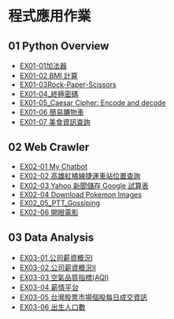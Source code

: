 # 程式應用作業
## 01 Python Overview
- [EX01-01加法器](https://github.com/meng430/repo0/blob/main/EX01_01%E5%8A%A0%E6%B3%95%E5%99%A8.ipynb)
- [EX01-02 BMI 計算](https://github.com/meng430/repo0/blob/main/EX01_02_BMI.ipynb)
- [EX01-03Rock-Paper-Scissors](https://github.com/meng430/repo0/blob/main/EX01_03_Rock_Paper_Scissors.ipynb)
- [EX01-04_終極密碼](https://github.com/meng430/repo0/blob/main/EX01_04_%E7%B5%82%E6%A5%B5%E5%AF%86%E7%A2%BC.ipynb)
- [EX01-05_Caesar Cipher: Encode and decode](https://github.com/meng430/repo0/blob/main/EX01_05_Caesar_Cipher_Encode_and_decode.ipynb)
- [EX01-06 簡易購物車](https://github.com/meng430/repo0/blob/main/EX01_06_%E7%B0%A1%E6%98%93%E8%B3%BC%E7%89%A9%E8%BB%8A.ipynb)
- [EX01-07 美食資訊查詢](https://github.com/meng430/repo0/blob/main/EX01_07_%E7%BE%8E%E9%A3%9F%E8%B3%87%E8%A8%8A%E6%9F%A5%E8%A9%A2.ipynb)
## 02 Web Crawler
- [EX02-01 My Chatbot](https://github.com/meng430/repo0/blob/main/EX02_01_My_Chatbot.ipynb)
- [EX02-02 高雄紅橘線捷運車站位置查詢](https://github.com/meng430/repo0/blob/main/EX02_02_%E9%AB%98%E9%9B%84%E7%B4%85%E6%A9%98%E7%B7%9A%E6%8D%B7%E9%81%8B%E8%BB%8A%E7%AB%99%E4%BD%8D%E7%BD%AE%E6%9F%A5%E8%A9%A2.ipynb)
- [EX02-03 Yahoo 新聞儲存 Google 試算表](https://github.com/meng430/repo0/blob/main/EX02_03_Yahoo_%E6%96%B0%E8%81%9E%E5%84%B2%E5%AD%98_Google_%E8%A9%A6%E7%AE%97%E8%A1%A8.ipynb)
- [EX02-04 Download Pokemon Images](https://github.com/meng430/repo0/blob/main/EX02_04_Download_Pokemon_Images.ipynb)
- [EX02_05_PTT_Gossiping](https://github.com/meng430/repo0/blob/main/EX02_05_PTT_Gossiping.ipynb)
- [EX02-06 開眼電影](https://github.com/meng430/repo0/blob/main/EX02_06_%E9%96%8B%E7%9C%BC%E9%9B%BB%E5%BD%B1.ipynb)
## 03 Data Analysis
- [EX03-01 公司薪資概況Ⅰ](https://github.com/meng430/repo0/blob/main/EX03_01_%E5%85%AC%E5%8F%B8%E8%96%AA%E8%B3%87%E6%A6%82%E6%B3%81%E2%85%A0.ipynb)
- [EX03-02 公司薪資概況Ⅱ](https://github.com/meng430/repo0/blob/main/EX03_02_%E5%85%AC%E5%8F%B8%E8%96%AA%E8%B3%87%E6%A6%82%E6%B3%81%E2%85%A1.ipynb)
- [EX03-03 空氣品質指標(AQI)](https://github.com/meng430/repo0/blob/main/EX03_03_%E7%A9%BA%E6%B0%A3%E5%93%81%E8%B3%AA%E6%8C%87%E6%A8%99(AQI).ipynb)
- [EX03-04 薪情平台](https://github.com/meng430/repo0/blob/main/EX03_04_%E8%96%AA%E6%83%85%E5%B9%B3%E5%8F%B0.ipynb)
- [EX03-05 台灣股票市場個股每日成交資訊]()
- [EX03-06 出生人口數](https://github.com/meng430/repo0/blob/main/EX03_06_%E5%87%BA%E7%94%9F%E4%BA%BA%E5%8F%A3%E6%95%B8.ipynb)
